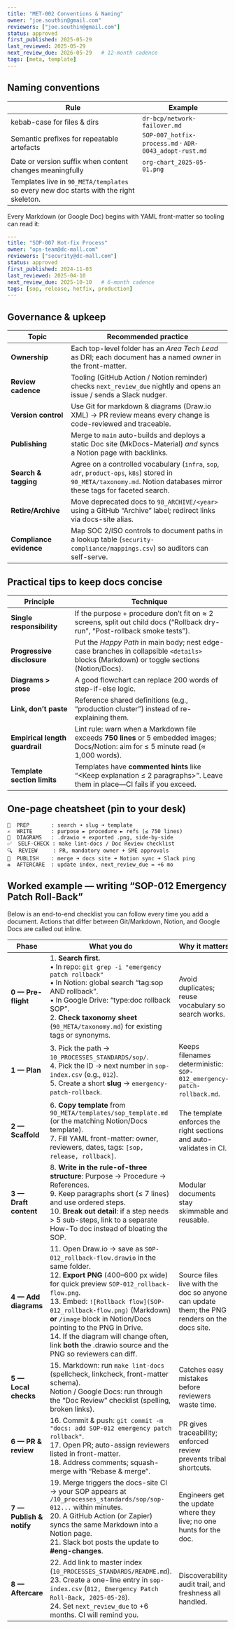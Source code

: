 ```yaml
---
title: "MET-002 Conventions & Naming"
owner: "joe.southin@gmail.com"
reviewers: ["joe.southin@gmail.com"]
status: approved
first_published: 2025-05-29
last_reviewed: 2025-05-29
next_review_due: 2026-05-29   # 12-month cadence
tags: [meta, template]
---
```


## Naming conventions

|Rule	|Example|
| ----------- | ------------------------------------ |
|kebab-case for files & dirs	|`dr-bcp/network-failover.md`|
|Semantic prefixes for repeatable artefacts	|`SOP-007_hotfix-process.md` · `ADR-0043_adopt-rust.md`|
|Date or version suffix when content changes meaningfully	|`org-chart_2025-05-01.png`|
|Templates live in `90_META/templates` so every new doc starts with the right skeleton.||

Every Markdown (or Google Doc) begins with YAML front-matter so tooling can read it:

```yaml linenums="1"
---
title: "SOP-007 Hot-fix Process"
owner: "ops-team@dc-mall.com"
reviewers: ["security@dc-mall.com"]
status: approved
first_published: 2024-11-03
last_reviewed: 2025-04-10
next_review_due: 2025-10-10   # 6-month cadence
tags: [sop, release, hotfix, production]
---
```
## Governance & upkeep

| Topic                   | Recommended practice                                                                                                                                                   |
| ----------------------- | ---------------------------------------------------------------------------------------------------------------------------------------------------------------------- |
| **Ownership**           | Each top-level folder has an *Area Tech Lead* as DRI; each document has a named *owner* in the front-matter.                                                           |
| **Review cadence**      | Tooling (GitHub Action / Notion reminder) checks `next_review_due` nightly and opens an issue / sends a Slack nudger.                                                  |
| **Version control**     | Use Git for markdown & diagrams (Draw\.io XML) → PR review means every change is code-reviewed and traceable.                                                          |
| **Publishing**          | Merge to `main` auto-builds and deploys a static Doc site (MkDocs-Material) *and* syncs a Notion page with backlinks.                                                  |
| **Search & tagging**    | Agree on a controlled vocabulary (`infra`, `sop`, `adr`, `product-ops`, `k8s`) stored in `90_META/taxonomy.md`. Notion databases mirror these tags for faceted search. |
| **Retire/Archive**      | Move deprecated docs to `98_ARCHIVE/<year>` using a GitHub “Archive” label; redirect links via docs-site alias.                                                        |
| **Compliance evidence** | Map SOC 2/ISO controls to document paths in a lookup table (`security-compliance/mappings.csv`) so auditors can self-serve.                                            |

## Practical tips to keep docs concise

| Principle                      | Technique                                                                                                                                 |
| ------------------------------ | ----------------------------------------------------------------------------------------------------------------------------------------- |
| **Single responsibility**      | If the purpose + procedure don’t fit on ≈ 2 screens, split out child docs (“Rollback dry-run”, “Post-rollback smoke tests”).              |
| **Progressive disclosure**     | Put the *Happy Path* in main body; nest edge-case branches in collapsible `<details>` blocks (Markdown) or toggle sections (Notion/Docs). |
| **Diagrams > prose**           | A good flowchart can replace 200 words of step-if-else logic.                                                                             |
| **Link, don’t paste**          | Reference shared definitions (e.g., “production cluster”) instead of re-explaining them.                                                  |
| **Empirical length guardrail** | Lint rule: warn when a Markdown file exceeds **750 lines** or 5 embedded images; Docs/Notion: aim for ≤ 5 minute read (≈ 1,000 words).    |
| **Template section limits**    | Templates have **commented hints** like “\<Keep explanation ≤ 2 paragraphs>”. Leave them in place—CI fails if you exceed.                 |

## One-page cheatsheet (pin to your desk)
```pgsql
🧭  PREP       : search ➜ slug ➜ template
✍️  WRITE      : purpose ► procedure ► refs (≤ 750 lines)
🎨  DIAGRAMS   : .drawio + exported .png, side-by-side
✅  SELF-CHECK : make lint-docs / Doc Review checklist
🔍  REVIEW     : PR, mandatory owner + SME approvals
🚀  PUBLISH    : merge ➜ docs site ➜ Notion sync ➜ Slack ping
♻️  AFTERCARE  : update index, next_review_due = +6 mo
```

## Worked example — writing “SOP-012 Emergency Patch Roll-Back”
Below is an end-to-end checklist you can follow every time you add a document.
Actions that differ between Git/Markdown, Notion, and Google Docs are called out inline.

| Phase                    | What you do                                                                                                                                                                                                                                                                                                                                                                                                                  | Why it matters                                                                              |
| ------------------------ | ---------------------------------------------------------------------------------------------------------------------------------------------------------------------------------------------------------------------------------------------------------------------------------------------------------------------------------------------------------------------------------------------------------------------------- | ------------------------------------------------------------------------------------------- |
| **0 — Pre-flight**       | 1. **Search first.**<br>  • In repo: `git grep -i "emergency patch rollback"`<br>  • In Notion: global search “tag\:sop AND rollback”.<br>  • In Google Drive: “type\:doc rollback SOP”.<br>2. **Check taxonomy sheet** (`90_META/taxonomy.md`) for existing tags or synonyms.                                                                                                                                               | Avoid duplicates; reuse vocabulary so search works.                                         |
| **1 — Plan**             | 3. Pick the path → `10_PROCESSES_STANDARDS/sop/`.<br>4. Pick the ID → next number in `sop-index.csv` (e.g., `012`).<br>5. Create a short **slug** → `emergency-patch-rollback`.                                                                                                                                                                                                                                              | Keeps filenames deterministic: `SOP-012_emergency-patch-rollback.md`.                       |
| **2 — Scaffold**         | 6. **Copy template** from `90_META/templates/sop_template.md` (or the matching Notion/Docs template).<br>7. Fill YAML front-matter: owner, reviewers, dates, tags: `[sop, release, rollback]`.                                                                                                                                                                                                                               | The template enforces the right sections and auto-validates in CI.                          |
| **3 — Draft content**    | 8. **Write in the rule-of-three structure**: Purpose → Procedure → References.<br>9. Keep paragraphs short (≤ 7 lines) and use ordered steps.<br>10. **Break out detail**: if a step needs > 5 sub-steps, link to a separate How-To doc instead of bloating the SOP.                                                                                                                                                         | Modular documents stay skimmable and reusable.                                              |
| **4 — Add diagrams**     | 11. Open Draw\.io → save as `SOP-012_rollback-flow.drawio` in the same folder.<br>12. **Export PNG** (400–600 px wide) for quick preview `SOP-012_rollback-flow.png`.<br>13. Embed: `![Rollback flow](SOP-012_rollback-flow.png)` (Markdown) **or** `/image` block in Notion/Docs pointing to the PNG in Drive.<br>14. If the diagram will change often, link **both** the .drawio source and the PNG so reviewers can diff. | Source files live with the doc so anyone can update them; the PNG renders on the docs site. |
| **5 — Local checks**     | 15. Markdown: run `make lint-docs` (spellcheck, linkcheck, front-matter schema).<br>   Notion / Google Docs: run through the “Doc Review” checklist (spelling, broken links).                                                                                                                                                                                                                                                | Catches easy mistakes before reviewers waste time.                                          |
| **6 — PR & review**      | 16. Commit & push: `git commit -m "docs: add SOP-012 emergency patch rollback"`.<br>17. Open PR; auto-assign reviewers listed in front-matter.<br>18. Address comments; squash-merge with “Rebase & merge”.                                                                                                                                                                                                                  | PR gives traceability; enforced review prevents tribal shortcuts.                           |
| **7 — Publish & notify** | 19. Merge triggers the docs-site CI → your SOP appears at `/10_processes_standards/sop/sop-012...` within minutes.<br>20. A GitHub Action (or Zapier) syncs the same Markdown into a Notion page.<br>21. Slack bot posts the update to **#eng-changes**.                                                                                                                                                                     | Engineers get the update where they live; no one hunts for the doc.                         |
| **8 — Aftercare**        | 22. Add link to master index (`10_PROCESSES_STANDARDS/README.md`).<br>23. Create a one-line entry in `sop-index.csv` (`012, Emergency Patch Roll-Back, 2025-05-28`).<br>24. Set `next_review_due` to +6 months. CI will remind you.                                                                                                                                                                                          | Discoverability, audit trail, and freshness all handled.                                    |


